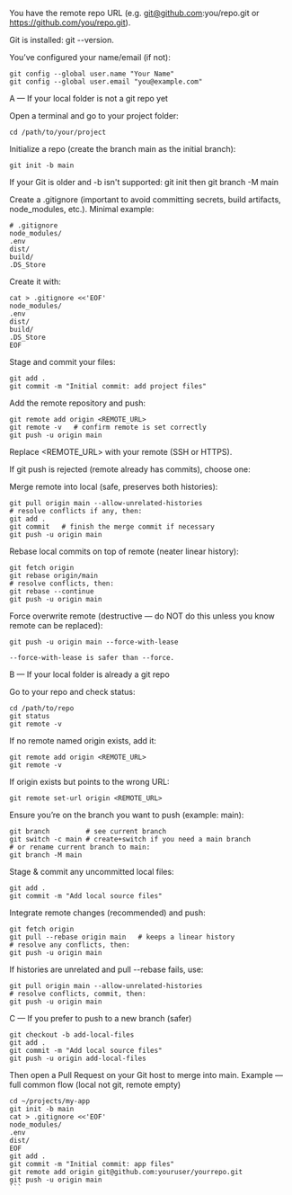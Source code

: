 You have the remote repo URL (e.g. git@github.com:you/repo.git or https://github.com/you/repo.git).

Git is installed: git --version.

You’ve configured your name/email (if not):
```
git config --global user.name "Your Name"
git config --global user.email "you@example.com"
```
A — If your local folder is not a git repo yet

Open a terminal and go to your project folder:
```
cd /path/to/your/project
```

Initialize a repo (create the branch main as the initial branch):
```
git init -b main
```

If your Git is older and -b isn't supported:
git init then git branch -M main

Create a .gitignore (important to avoid committing secrets, build artifacts, node_modules, etc.). Minimal example:
```
# .gitignore
node_modules/
.env
dist/
build/
.DS_Store
```

Create it with:
```
cat > .gitignore <<'EOF'
node_modules/
.env
dist/
build/
.DS_Store
EOF
```

Stage and commit your files:
```
git add .
git commit -m "Initial commit: add project files"
```

Add the remote repository and push:
```
git remote add origin <REMOTE_URL>
git remote -v   # confirm remote is set correctly
git push -u origin main
```

Replace <REMOTE_URL> with your remote (SSH or HTTPS).

If git push is rejected (remote already has commits), choose one:

Merge remote into local (safe, preserves both histories):
```
git pull origin main --allow-unrelated-histories
# resolve conflicts if any, then:
git add .
git commit   # finish the merge commit if necessary
git push -u origin main
```

Rebase local commits on top of remote (neater linear history):
```
git fetch origin
git rebase origin/main
# resolve conflicts, then:
git rebase --continue
git push -u origin main
```

Force overwrite remote (destructive — do NOT do this unless you know remote can be replaced):
```
git push -u origin main --force-with-lease

--force-with-lease is safer than --force.
```
B — If your local folder is already a git repo

Go to your repo and check status:
```
cd /path/to/repo
git status
git remote -v
```

If no remote named origin exists, add it:
```
git remote add origin <REMOTE_URL>
git remote -v
```

If origin exists but points to the wrong URL:
```
git remote set-url origin <REMOTE_URL>
```

Ensure you’re on the branch you want to push (example: main):
```
git branch         # see current branch
git switch -c main # create+switch if you need a main branch
# or rename current branch to main:
git branch -M main
```

Stage & commit any uncommitted local files:
```
git add .
git commit -m "Add local source files"
```

Integrate remote changes (recommended) and push:
```
git fetch origin
git pull --rebase origin main   # keeps a linear history
# resolve any conflicts, then:
git push -u origin main
```

If histories are unrelated and pull --rebase fails, use:
```
git pull origin main --allow-unrelated-histories
# resolve conflicts, commit, then:
git push -u origin main
```
C — If you prefer to push to a new branch (safer)
```
git checkout -b add-local-files
git add .
git commit -m "Add local source files"
git push -u origin add-local-files
```

Then open a Pull Request on your Git host to merge into main.
Example — full common flow (local not git, remote empty)
````
cd ~/projects/my-app
git init -b main
cat > .gitignore <<'EOF'
node_modules/
.env
dist/
EOF
git add .
git commit -m "Initial commit: app files"
git remote add origin git@github.com:youruser/yourrepo.git
git push -u origin main
```
